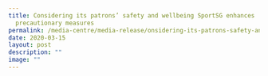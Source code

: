 ```yaml
---
title: Considering its patrons’ safety and wellbeing SportSG enhances
  precautionary measures
permalink: /media-centre/media-release/onsidering-its-patrons-safety-and-wellbeing-sportsg-enhances/
date: 2020-03-15
layout: post
description: ""
image: ""
---
```

